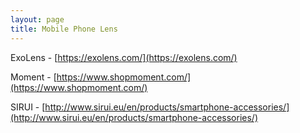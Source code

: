 ```yaml
---
layout: page
title: Mobile Phone Lens
---
```


ExoLens - [https://exolens.com/](https://exolens.com/)

Moment - [https://www.shopmoment.com/](https://www.shopmoment.com/)

SIRUI - [http://www.sirui.eu/en/products/smartphone-accessories/](http://www.sirui.eu/en/products/smartphone-accessories/)